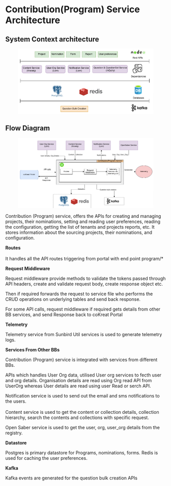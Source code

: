 # Contribution(Program) Service Architecture

## System Context architecture



<figure><img src="../../../.gitbook/assets/programService-l0 (1).png" alt=""><figcaption></figcaption></figure>

## Flow Diagram



<figure><img src="../../../.gitbook/assets/programService-l1 (1).png" alt=""><figcaption></figcaption></figure>

Contribution (Program) service, offers the APIs for creating and managing projects, their nominations, setting and reading user preferences, reading the configuration, getting the list of tenants and projects reports, etc. It stores information about the sourcing projects, their nominations, and configuration.

**Routes**\
&#x20;\
It handles all the API routes triggering from portal with end point program/\*

**Request Middleware**

Request middleware provide methods to validate the tokens passed through API headers, create and validate request body, create response object etc.

Then if required forwards the request to service file who performs the CRUD operations on underlying tables and send back response.

For some API calls, request middleware if required gets details from other BB services, and send Response back to coKreat Portal

**Telemetry**

Telemetry service from Sunbird Util services is used to generate telemetry logs.

**Services From Other BBs**

Contribution (Program) service is integrated with services from different BBs.&#x20;

APIs which handles User Org data, utilised User org services to fecth user and org details. Organisation details are read using Org read API from UserOrg whereas User details are read using user Read or serch API.

Notification service is used to send out the email and sms notifications to the users. \
\
Content service is used to get the content or collection details, collection hierarchy, search the contents and collections with specific request.

Open Saber service is used to get the user, org, user\_org  details from the registry.

**Datastore**

Postgres is primary datastore for Programs, nominations, forms. Redis is used for caching the user preferences.

**Kafka**

Kafka events are generated for the question bulk creation APIs



